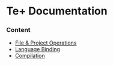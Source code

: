 # Te+ Documentation

### Content

- [File & Project Operations](fileoperations.md)
- [Language Binding](langbinding.md)
- [Compilation](compilation.md)


